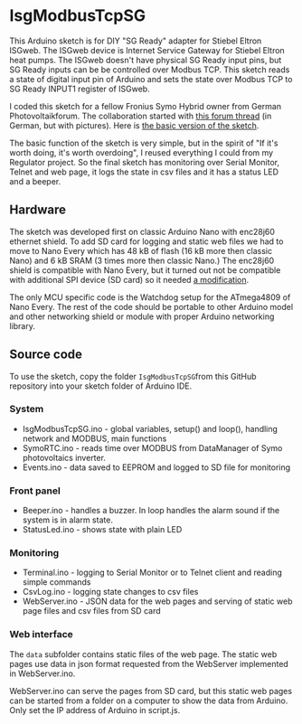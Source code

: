 # IsgModbusTcpSG

This Arduino sketch is for DIY "SG Ready" adapter for Stiebel Eltron ISGweb. The ISGweb device is Internet Service Gateway for Stiebel Eltron heat pumps. The ISGweb doesn't have physical SG Ready input pins, but SG Ready inputs can be be controlled over Modbus TCP. This sketch reads a state of digital input pin of Arduino and sets the state over Modbus TCP to SG Ready INPUT1 register of ISGweb.

I coded this sketch for a fellow Fronius Symo Hybrid owner from German Photovoltaikforum. The collaboration started with [this forum thread](https://www.photovoltaikforum.com/thread/139478-sg-ready-heizung-via-modbus-ansteuern/?pageNo=3) (in German, but with pictures). Here is [the basic version of the sketch](https://github.com/jandrassy/lab/blob/master/IsgModbusTcpSG/IsgModbusTcpSG.ino).

The basic function of the sketch is very simple, but in the spirit of "If it's worth doing, it's worth overdoing", I reused everything I could from my Regulator project. So the final sketch has monitoring over Serial Monitor, Telnet and web page, it logs the state in csv files and it has a status LED and a beeper.

## Hardware

The sketch was developed first on classic Arduino Nano with enc28j60 ethernet shield. To add SD card for logging and static web files we had to move to Nano Every which has 48 kB of flash (16 kB more then classic Nano) and 6 kB SRAM (3 times more then classic Nano.) The enc28j60 shield is compatible with Nano Every, but it turned out not be compatible with additional SPI device (SD card) so it needed [a modification](https://github.com/UIPEthernet/UIPEthernet/tree/master/hardware#nano-ethernet-shield).

The only MCU specific code is the Watchdog setup for the ATmega4809 of Nano Every. The rest of the code should be portable to other Arduino model and other networking shield or module with proper Arduino networking library. 

## Source code
To use the sketch, copy the folder `IsgModbusTcpSG`from this GitHub repository into your sketch folder of Arduino IDE.

### System
* IsgModbusTcpSG.ino - global variables, setup() and loop(), handling network and MODBUS, main functions
* SymoRTC.ino - reads time over MODBUS from DataManager of Symo photovoltaics inverter.
* Events.ino - data saved to EEPROM and logged to SD file for monitoring

### Front panel
* Beeper.ino - handles a buzzer. In loop handles the alarm sound if the system is in alarm state.
* StatusLed.ino - shows state with plain LED 

### Monitoring
* Terminal.ino - logging to Serial Monitor or to Telnet client and reading simple commands 
* CsvLog.ino - logging state changes to csv files
* WebServer.ino - JSON data for the web pages and serving of static web page files and csv files from SD card

### Web interface

The `data` subfolder contains static files of the web page. The static web pages use data in json format requested from the WebServer implemented in WebServer.ino.

WebServer.ino can serve the pages from SD card, but this static web pages can be started from a folder on a computer to show the data from Arduino. Only set the IP address of Arduino in script.js.


